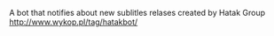 A bot that notifies about new sublitles relases created by Hatak Group
http://www.wykop.pl/tag/hatakbot/
